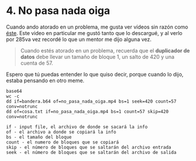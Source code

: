 # 4. No pasa nada oiga

Cuando ando atorado en un problema, me gusta ver vídeos sin razón como [éste](https://www.youtube.com/watch?v=jRu8VEZfo_Y).
Este video en particular me gustó tanto que lo descargué, y al verlo por 285va vez recordé lo que un mentor me dijo alguna vez.

> Cuando estés atorado en un problema, recuerda que el **duplicador de datos** debe llevar un tamaño de bloque 1, un salto de 420 y una cuenta de 57.

Espero que tú puedas entender lo que quiso decir, porque cuando lo dijo, estaba pensando en otro meme.

```
base64
wc -c
dd if=bandera.b64 of=no_pasa_nada_oiga.mp4 bs=1 seek=420 count=57 conv=notrunc
dd of=cosa.txt if=no_pasa_nada_oiga.mp4 bs=1 count=57 skip=420 conv=notrunc

if - input file, el archivo de donde se sacará la info
of - el archivo a donde se copiará la info
bs - el tamaño del bloque
count - el numero de bloques que se copiará
skip - el número de bloques que se saltarán del archivo entrada
seek - el número de bloques que se saltarán del archivo de salida
```
